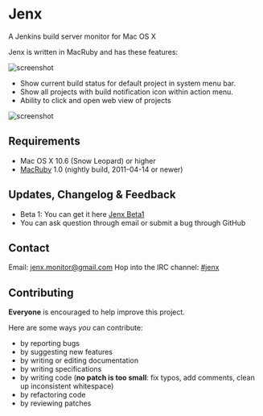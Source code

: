 # Jenx #

A Jenkins build server monitor for Mac OS X

Jenx is written in MacRuby and has these features:

![screenshot](http://urbancoding.github.com/jenx/images/menu.png)

* Show current build status for default project in system menu bar.
* Show all projects with build notification icon within action menu.
* Ability to click and open web view of projects

![screenshot](http://urbancoding.github.com/jenx/images/preferences.png)

Requirements
------------

* Mac OS X 10.6 (Snow Leopard) or higher
* [MacRuby](http://macruby.com/) 1.0 (nightly build, 2011-04-14 or newer)

Updates, Changelog & Feedback
------------

* Beta 1: You can get it here [Jenx Beta1](http://urbancoding.github.com/jenx/versions/beta1/Jenx.dmg)
* You can ask question through email or submit a bug through GitHub

Contact
------------

Email: jenx.monitor@gmail.com
Hop into the IRC channel: [#jenx](irc://freenode/jenx)

Contributing
------------
**Everyone** is encouraged to help improve this project.

Here are some ways *you* can contribute:

* by reporting bugs
* by suggesting new features
* by writing or editing documentation
* by writing specifications
* by writing code (**no patch is too small**: fix typos, add comments, clean up inconsistent whitespace)
* by refactoring code
* by reviewing patches

